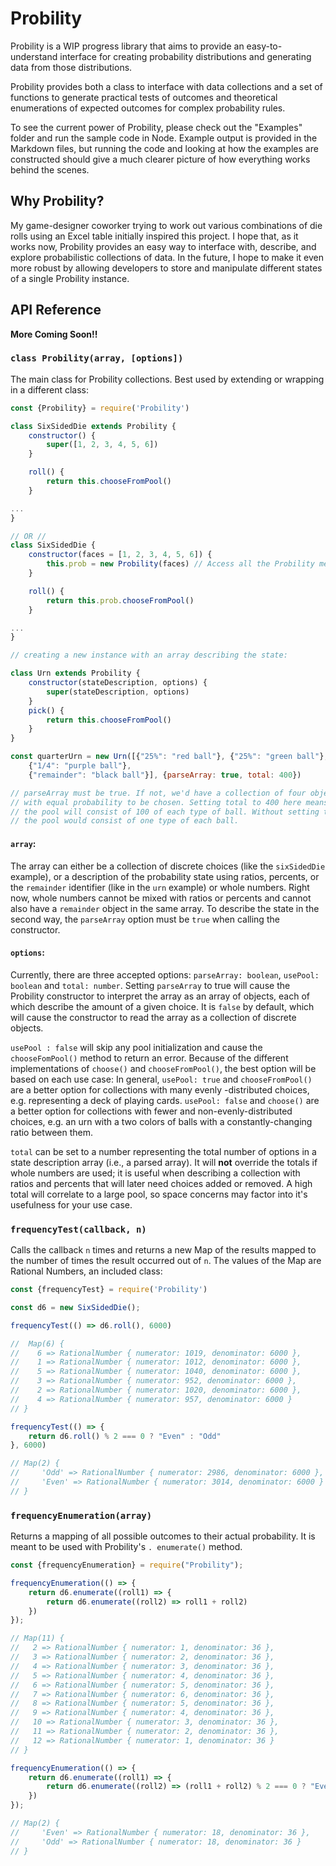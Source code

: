 # Probility

Probility is a WIP progress library that aims to provide an easy-to-understand interface for creating probability
distributions and generating data from those distributions.

Probility provides both a class to interface with data collections and a set of functions to generate practical tests of
outcomes and theoretical enumerations of expected outcomes for complex probability rules.

To see the current power of Probility, please check out the "Examples" folder and run the sample code in Node. Example
output is provided in the Markdown files, but running the code and looking at how the examples are constructed should
give a much clearer picture of how everything works behind the scenes.

## Why Probility?

My game-designer coworker trying to work out various combinations of die rolls using an Excel table initially inspired
this project. I hope that, as it works now, Probility provides an easy way to interface with, describe, and explore
probabilistic collections of data. In the future, I hope to make it even more robust by allowing developers to store and
manipulate different states of a single Probility instance.

## API Reference

**More Coming Soon!!**

### `class Probility(array, [options])`

The main class for Probility collections. Best used by extending or wrapping in a different class:

```Javascript
const {Probility} = require('Probility')

class SixSidedDie extends Probility {
    constructor() {
        super([1, 2, 3, 4, 5, 6])
    }

    roll() {
        return this.chooseFromPool()
    }

...
}

// OR //
class SixSidedDie {
    constructor(faces = [1, 2, 3, 4, 5, 6]) {
        this.prob = new Probility(faces) // Access all the Probility methods in the prob property
    }

    roll() {
        return this.prob.chooseFromPool()
    }

...
}

// creating a new instance with an array describing the state:

class Urn extends Probility {
    constructor(stateDescription, options) {
        super(stateDescription, options)
    }
    pick() {
        return this.chooseFromPool()
    }
}

const quarterUrn = new Urn([{"25%": "red ball"}, {"25%": "green ball"},
    {"1/4": "purple ball"},
    {"remainder": "black ball"}], {parseArray: true, total: 400})

// parseArray must be true. If not, we'd have a collection of four objects
// with equal probability to be chosen. Setting total to 400 here means that
// the pool will consist of 100 of each type of ball. Without setting the total,
// the pool would consist of one type of each ball.
```

#### `array`:

The array can either be a collection of discrete choices (like the `sixSidedDie` example), or a description of the
probability state using ratios, percents, or the `remainder` identifier (like in the `urn` example) or whole numbers.
Right now, whole numbers cannot be mixed with ratios or percents and cannot also have a `remainder` object in the same 
array. To describe the state in the second way, the `parseArray` option must be `true` when calling the constructor.

#### `options`:

Currently, there are three accepted options: `parseArray: boolean`, `usePool: boolean` and `total: number`. Setting 
`parseArray` to true will cause the Probility constructor to interpret the array as an array of objects, each of 
which describe the amount of a given choice. It is `false` by default, which will cause the constructor to read the 
array as a collection of discrete objects.

`usePool : false` will skip any pool initialization and cause the `chooseFomPool()` method to return an error.
Because of the different implementations of `choose()` and `chooseFromPool()`, the best option will be based on each 
use case: In general, `usePool: true` and `chooseFromPool()` are a better option for collections with many evenly 
-distributed choices, e.g. representing a deck of playing cards. `usePool: false` and `choose()` are a better option 
for collections with fewer and non-evenly-distributed choices, e.g. an urn with a two colors of balls with a 
constantly-changing ratio between them.

`total` can be set to a number representing the total number of options in a state description array (i.e., a parsed 
array). It will **not** override the totals if whole numbers are used; it is useful when describing a collection 
with ratios and percents that will later need choices added or removed. A high total will correlate to a large pool, 
so space concerns may factor into it's usefulness for your use case. 

### `frequencyTest(callback, n)`

Calls the callback `n`  times and returns a new Map of the results mapped to the number of times the result occurred out
of `n`. The values of the Map are Rational Numbers, an included class:

```javascript
const {frequencyTest} = require('Probility')

const d6 = new SixSidedDie();

frequencyTest(() => d6.roll(), 6000)

//  Map(6) {
//    6 => RationalNumber { numerator: 1019, denominator: 6000 },
//    1 => RationalNumber { numerator: 1012, denominator: 6000 },
//    5 => RationalNumber { numerator: 1040, denominator: 6000 },
//    3 => RationalNumber { numerator: 952, denominator: 6000 },
//    2 => RationalNumber { numerator: 1020, denominator: 6000 },
//    4 => RationalNumber { numerator: 957, denominator: 6000 }
// }

frequencyTest(() => {
    return d6.roll() % 2 === 0 ? "Even" : "Odd"
}, 6000)

// Map(2) {
//     'Odd' => RationalNumber { numerator: 2986, denominator: 6000 },
//     'Even' => RationalNumber { numerator: 3014, denominator: 6000 }
// }
```

### `frequencyEnumeration(array)`

Returns a mapping of all possible outcomes to their actual probability. It is meant to be used with
Probility's `. enumerate()` method.

```javascript
const {frequencyEnumeration} = require("Probility");

frequencyEnumeration(() => {
    return d6.enumerate((roll1) => {
        return d6.enumerate((roll2) => roll1 + roll2)
    })
});

// Map(11) {
//   2 => RationalNumber { numerator: 1, denominator: 36 },
//   3 => RationalNumber { numerator: 2, denominator: 36 },
//   4 => RationalNumber { numerator: 3, denominator: 36 },
//   5 => RationalNumber { numerator: 4, denominator: 36 },
//   6 => RationalNumber { numerator: 5, denominator: 36 },
//   7 => RationalNumber { numerator: 6, denominator: 36 },
//   8 => RationalNumber { numerator: 5, denominator: 36 },
//   9 => RationalNumber { numerator: 4, denominator: 36 },
//   10 => RationalNumber { numerator: 3, denominator: 36 },
//   11 => RationalNumber { numerator: 2, denominator: 36 },
//   12 => RationalNumber { numerator: 1, denominator: 36 }
// }

frequencyEnumeration(() => {
    return d6.enumerate((roll1) => {
        return d6.enumerate((roll2) => (roll1 + roll2) % 2 === 0 ? "Even" : "Odd")
    })
});

// Map(2) {
//     'Even' => RationalNumber { numerator: 18, denominator: 36 },
//     'Odd' => RationalNumber { numerator: 18, denominator: 36 }
// }
```
